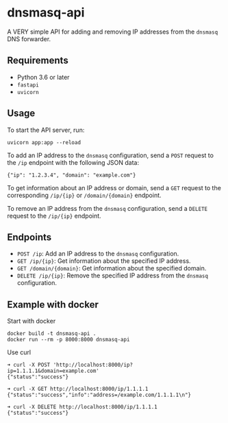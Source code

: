 # dnsmasq-api

A VERY simple API for adding and removing IP addresses from the `dnsmasq` DNS forwarder.

## Requirements
- Python 3.6 or later
- `fastapi`
- `uvicorn`

## Usage
To start the API server, run:
```
uvicorn app:app --reload
```
To add an IP address to the `dnsmasq` configuration, send a `POST` request to the `/ip` endpoint with the following JSON data:
```
{"ip": "1.2.3.4", "domain": "example.com"}
```
To get information about an IP address or domain, send a `GET` request to the corresponding `/ip/{ip}` or `/domain/{domain}` endpoint.

To remove an IP address from the `dnsmasq` configuration, send a `DELETE` request to the `/ip/{ip}` endpoint.

## Endpoints
- `POST /ip`: Add an IP address to the `dnsmasq` configuration.
- `GET /ip/{ip}`: Get information about the specified IP address.
- `GET /domain/{domain}`: Get information about the specified domain.
- `DELETE /ip/{ip}`: Remove the specified IP address from the `dnsmasq` configuration.

## Example with docker
Start with docker
```
docker build -t dnsmasq-api . 
docker run --rm -p 8000:8000 dnsmasq-api
```
Use curl
```
➜ curl -X POST 'http://localhost:8000/ip?ip=1.1.1.1&domain=example.com'
{"status":"success"}

➜ curl -X GET http://localhost:8000/ip/1.1.1.1
{"status":"success","info":"address=/example.com/1.1.1.1\n"}

➜ curl -X DELETE http://localhost:8000/ip/1.1.1.1
{"status":"success"}
```